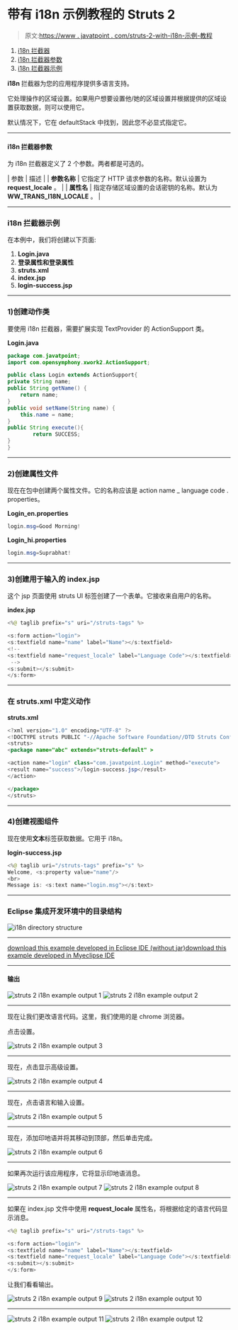 # 带有 i18n 示例教程的 Struts 2

> 原文:[https://www . javatpoint . com/struts-2-with-i18n-示例-教程](https://www.javatpoint.com/struts-2-with-i18n-example-tutorial)

1.  [i18n 拦截器](#)
2.  [i18n 拦截器参数](#)
3.  [i18n 拦截器示例](#)

**i18n** 拦截器为您的应用程序提供多语言支持。

它处理操作的区域设置。如果用户想要设置他/她的区域设置并根据提供的区域设置获取数据，则可以使用它。

默认情况下，它在 defaultStack 中找到，因此您不必显式指定它。

* * *

#### i18n 拦截器参数

为 i18n 拦截器定义了 2 个参数。两者都是可选的。

| 参数 | 描述 |
| **参数名称** | 它指定了 HTTP 请求参数的名称。默认设置为 **request_locale** 。 |
| **属性名** | 指定存储区域设置的会话密钥的名称。默认为 **WW_TRANS_I18N_LOCALE** 。 |

* * *

### i18n 拦截器示例

在本例中，我们将创建以下页面:

1.  **Login.java**
2.  **登录属性和登录属性**
3.  **struts.xml**
4.  **index.jsp**
5.  **login-success.jsp**

* * *

### 1)创建动作类

要使用 i18n 拦截器，需要扩展实现 TextProvider 的 ActionSupport 类。

**Login.java**

```java
package com.javatpoint;
import com.opensymphony.xwork2.ActionSupport;

public class Login extends ActionSupport{
private String name;
public String getName() {
	return name;
}
public void setName(String name) {
	this.name = name;
}
public String execute(){
		return SUCCESS;
}
}

```

* * *

### 2)创建属性文件

现在在包中创建两个属性文件。它的名称应该是 action name _ language code . properties。

**Login_en.properties**

```java
login.msg=Good Morning!

```

**Login_hi.properties**

```java
login.msg=Suprabhat!

```

* * *

### 3)创建用于输入的 index.jsp

这个 jsp 页面使用 struts UI 标签创建了一个表单。它接收来自用户的名称。

**index.jsp**

```java
<%@ taglib prefix="s" uri="/struts-tags" %>

<s:form action="login">
<s:textfield name="name" label="Name"></s:textfield>
<!-- 
<s:textfield name="request_locale" label="Language Code"></s:textfield>
 -->
<s:submit></s:submit>
</s:form>

```

* * *

### 在 struts.xml 中定义动作

**struts.xml**

```java
<?xml version="1.0" encoding="UTF-8" ?>
<!DOCTYPE struts PUBLIC "-//Apache Software Foundation//DTD Struts Configuration 2.1//EN" "http://struts.apache.org/dtds/struts-2.1.dtd">
<struts>
<package name="abc" extends="struts-default" >

<action name="login" class="com.javatpoint.Login" method="execute">
<result name="success">/login-success.jsp</result>
</action>

</package>
</struts>    

```

* * *

### 4)创建视图组件

现在使用**文本**标签获取数据。它用于 i18n。

**login-success.jsp**

```java
<%@ taglib uri="/struts-tags" prefix="s" %>
Welcome, <s:property value="name"/>
<br>
Message is: <s:text name="login.msg"></s:text>

```

* * *

### Eclipse 集成开发环境中的目录结构

![i18n directory structure](img/67487879b102a98fe52005b3b6073ebe.png)

* * *

[download this example developed in Eclipse IDE (without jar)](https://static.javatpoint.com/src/st/eclipse/strutsi18n.zip)[download this example developed in Myeclipse IDE](https://static.javatpoint.com/src/st/i18n.zip)

* * *

#### 输出

![struts 2 i18n example output 1](img/a01256e782943b6c69b75412749d190d.png) ![struts 2 i18n example output 2](img/3205f2882303634e5b074af41ae43a79.png)

* * *

现在让我们更改语言代码。这里，我们使用的是 chrome 浏览器。

点击设置。

![struts 2 i18n example output 3](img/4932ee7a49274b938974fbcdcf82b372.png)

* * *

现在，点击显示高级设置。

![struts 2 i18n example output 4](img/74c29cd29eb1b45c6224ea94fc603a3c.png)

* * *

现在，点击语言和输入设置。

![struts 2 i18n example output 5](img/e43f879bcce39b7bfb6ea612cfda55ee.png)

* * *

现在，添加印地语并将其移动到顶部，然后单击完成。

![struts 2 i18n example output 6](img/bdedb10aee0c63576277635eabbfaaa0.png)

* * *

如果再次运行该应用程序，它将显示印地语消息。

![struts 2 i18n example output 7](img/9e521b2a98772a76579abeec8e35b6cd.png) ![struts 2 i18n example output 8](img/94418fd8cc93831b4f6eba972c74c17b.png)

* * *

如果在 index.jsp 文件中使用 **request_locale** 属性名，将根据给定的语言代码显示消息。

```java
<%@ taglib prefix="s" uri="/struts-tags" %>

<s:form action="login">
<s:textfield name="name" label="Name"></s:textfield>
<s:textfield name="request_locale" label="Language Code"></s:textfield>
<s:submit></s:submit>
</s:form>

```

让我们看看输出。

![struts 2 i18n example output 9](img/a0e8ff582d7aaaf757f5bd36316bcacc.png) ![struts 2 i18n example output 10](img/7e4bf4097649675cb4cc062cc7ee7510.png)

* * *

![struts 2 i18n example output 11](img/9a061d3a2afa31eec9a7af168a422e14.png) ![struts 2 i18n example output 12](img/81339b6c42f2c3e1dd44c62bfb15a3ba.png)